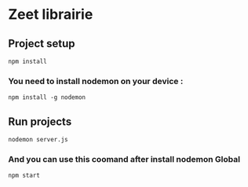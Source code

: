 
# Zeet librairie

## Project setup
```
npm install
```
### You need to install nodemon on your device :
```
npm install -g nodemon
```

## Run projects
```
nodemon server.js
```
### And you can use this coomand after install nodemon Global 
```
npm start
```